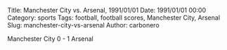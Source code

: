 Title: Manchester City vs. Arsenal, 1991/01/01
Date: 1991/01/01 00:00
Category: sports
Tags: football, football scores, Manchester City, Arsenal
Slug: manchester-city-vs-arsenal
Author: carbonero


Manchester City 0 - 1 Arsenal
